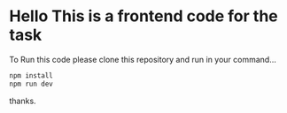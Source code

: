 # Hello This is a frontend code for the task

To Run this code please clone this repository
and run in your command...

```bash
npm install
npm run dev
```

thanks.
